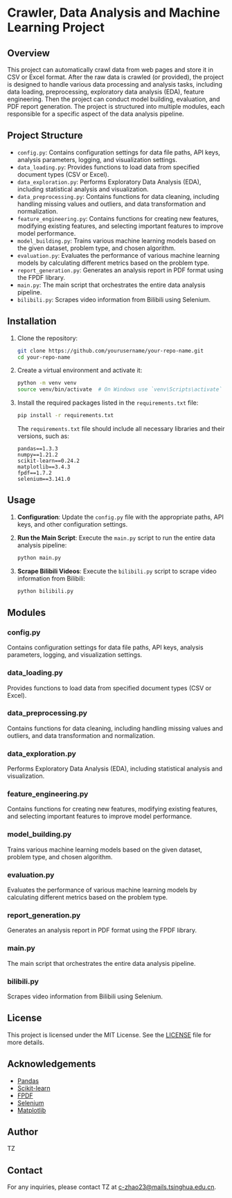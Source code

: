 # Crawler, Data Analysis and Machine Learning Project

## Overview

This project can automatically crawl data from web pages and store it in CSV or Excel format. 
After the raw data is crawled (or provided), the project is designed to handle various data processing and analysis tasks, including data loading, preprocessing, exploratory data analysis (EDA), feature engineering.
Then the project can conduct model building, evaluation, and PDF report generation. 
The project is structured into multiple modules, each responsible for a specific aspect of the data analysis pipeline.

## Project Structure

- `config.py`: Contains configuration settings for data file paths, API keys, analysis parameters, logging, and visualization settings.
- `data_loading.py`: Provides functions to load data from specified document types (CSV or Excel).
- `data_exploration.py`: Performs Exploratory Data Analysis (EDA), including statistical analysis and visualization.
- `data_preprocessing.py`: Contains functions for data cleaning, including handling missing values and outliers, and data transformation and normalization.
- `feature_engineering.py`: Contains functions for creating new features, modifying existing features, and selecting important features to improve model performance.
- `model_building.py`: Trains various machine learning models based on the given dataset, problem type, and chosen algorithm.
- `evaluation.py`: Evaluates the performance of various machine learning models by calculating different metrics based on the problem type.
- `report_generation.py`: Generates an analysis report in PDF format using the FPDF library.
- `main.py`: The main script that orchestrates the entire data analysis pipeline.
- `bilibili.py`: Scrapes video information from Bilibili using Selenium.

## Installation

1. Clone the repository:
    ```sh
    git clone https://github.com/yourusername/your-repo-name.git
    cd your-repo-name
    ```

2. Create a virtual environment and activate it:
    ```sh
    python -m venv venv
    source venv/bin/activate  # On Windows use `venv\Scripts\activate`
    ```

3. Install the required packages listed in the `requirements.txt` file:
    ```sh
    pip install -r requirements.txt
    ```

    The `requirements.txt` file should include all necessary libraries and their versions, such as:
    ```
    pandas==1.3.3
    numpy==1.21.2
    scikit-learn==0.24.2
    matplotlib==3.4.3
    fpdf==1.7.2
    selenium==3.141.0
    ```

## Usage

1. **Configuration**: Update the `config.py` file with the appropriate paths, API keys, and other configuration settings.

2. **Run the Main Script**: Execute the `main.py` script to run the entire data analysis pipeline:
    ```sh
    python main.py
    ```

3. **Scrape Bilibili Videos**: Execute the `bilibili.py` script to scrape video information from Bilibili:
    ```sh
    python bilibili.py
    ```

## Modules

### config.py
Contains configuration settings for data file paths, API keys, analysis parameters, logging, and visualization settings.

### data_loading.py
Provides functions to load data from specified document types (CSV or Excel).

### data_preprocessing.py
Contains functions for data cleaning, including handling missing values and outliers, and data transformation and normalization.

### data_exploration.py
Performs Exploratory Data Analysis (EDA), including statistical analysis and visualization.

### feature_engineering.py
Contains functions for creating new features, modifying existing features, and selecting important features to improve model performance.

### model_building.py
Trains various machine learning models based on the given dataset, problem type, and chosen algorithm.

### evaluation.py
Evaluates the performance of various machine learning models by calculating different metrics based on the problem type.

### report_generation.py
Generates an analysis report in PDF format using the FPDF library.

### main.py
The main script that orchestrates the entire data analysis pipeline.

### bilibili.py
Scrapes video information from Bilibili using Selenium.

## License

This project is licensed under the MIT License. See the [LICENSE](LICENSE) file for more details.

## Acknowledgements

- [Pandas](https://pandas.pydata.org/)
- [Scikit-learn](https://scikit-learn.org/)
- [FPDF](http://www.fpdf.org/)
- [Selenium](https://www.selenium.dev/)
- [Matplotlib](https://matplotlib.org/)

## Author

TZ

## Contact

For any inquiries, please contact TZ at [c-zhao23@mails.tsinghua.edu.cn](mailto:c-zhao23@mails.tsinghua.edu.cn).
